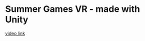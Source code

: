 # Summer Games VR - made with Unity
 
[video link](https://www.dropbox.com/s/w3963gn01r8xocx/SummerGamesTemple.mp4?raw=1)
